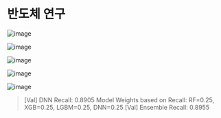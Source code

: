 # 반도체 연구

![image](https://github.com/user-attachments/assets/9596f2d7-d648-46e2-804f-478eda6f7549)

![image](https://github.com/user-attachments/assets/185cc738-1a9c-4c67-9b23-dcb5479aadb3)

![image](https://github.com/user-attachments/assets/923aa327-38f0-4639-9cb2-7b745b35a6db)

![image](https://github.com/user-attachments/assets/3d1edc3b-ee30-41cb-82a3-9faad1e77b31)

![image](https://github.com/user-attachments/assets/563eeac8-0ceb-418b-b121-a27f4bd0fe10)
> [Val] DNN Recall: 0.8905
> Model Weights based on Recall: RF=0.25, XGB=0.25, LGBM=0.25, DNN=0.25
> [Val] Ensemble Recall: 0.8955

